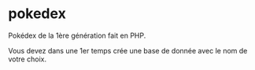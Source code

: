 # pokedex
Pokédex de la 1ère génération fait en PHP.

Vous devez dans une 1er temps crée une base de donnée avec le nom de votre choix.
